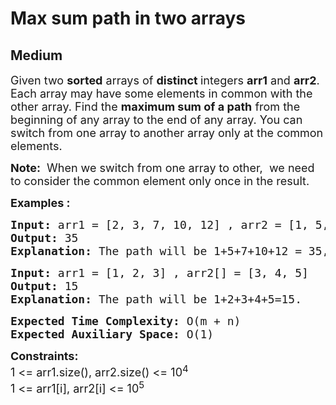 # Max sum path in two arrays
## Medium
<div class="problems_problem_content__Xm_eO"><p><span style="font-size: 18px;">Given two <strong>sorted</strong> arrays of <strong>distinct </strong>integers <strong>arr1</strong> and <strong>arr2</strong>. Each array may have some elements in common with the other array. Find the <strong>maximum sum of a path</strong> from the beginning of any array to the end of any array. You can switch from one array to another array only at the common elements. </span></p>
<p><span style="font-size: 18px;"><strong>Note:</strong>&nbsp; When we switch from one array to other,&nbsp; we need to consider the common element only once in the result.<br></span></p>
<p><span style="font-size: 18px;"><strong>Examples :&nbsp;</strong></span></p>
<pre><span style="font-size: 18px;"><strong>Input: </strong>arr1 = [2, 3, 7, 10, 12] , arr2 = [1, 5, 7, 8]
<strong>Output: </strong>35<strong>
Explanation: </strong>The path will be 1+5+7+10+12 = 35, where 1 and 5 come from arr2 and then 7 is common so we switch to arr1 and add 10 and 12.</span></pre>
<pre><span style="font-size: 18px;"><strong>Input: </strong>arr1 = [1, 2, 3] , arr2[] = [3, 4, 5]
<strong>Output: </strong>15<strong>
Explanation: </strong>The path will be 1+2+3+4+5=15.</span></pre>
<pre><span style="font-size: 18px;"><strong>Expected Time Complexity: </strong>O(m + n)<br><strong>Expected Auxiliary Space:</strong> O(1)</span></pre>
<p><span style="font-size: 18px;"><strong>Constraints:</strong><br>1 &lt;= arr1.size(), arr2.size() &lt;= 10<sup>4</sup><br>1 &lt;= arr1[i], arr2[i] &lt;= 10<sup>5</sup></span></p></div>